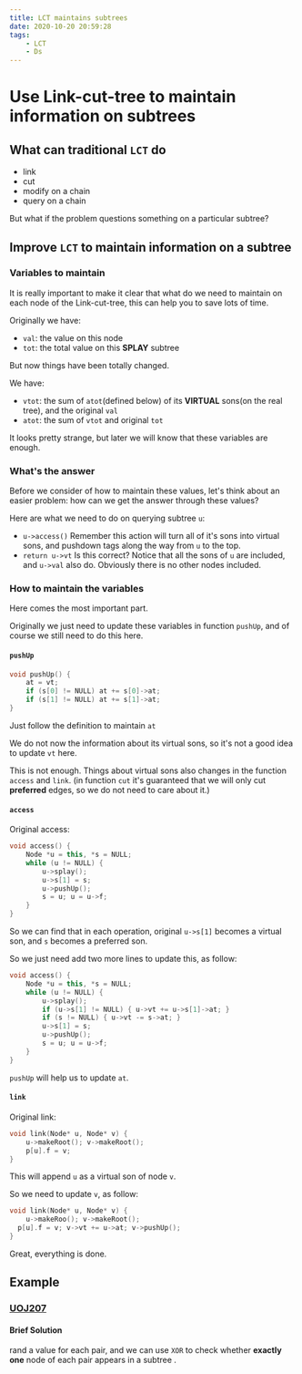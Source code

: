 ```yaml
---
title: LCT maintains subtrees
date: 2020-10-20 20:59:28
tags: 
	- LCT
	- Ds
---
```


# Use Link-cut-tree to maintain information on subtrees

<!--more-->

## What can traditional `LCT` do

+ link
+ cut
+ modify on a chain
+ query on a chain

But what if the problem questions something on a particular subtree?

## Improve `LCT` to maintain information on a subtree

### Variables to maintain

It is really important to make it clear that what do we need to maintain on each node of the Link-cut-tree, this can help you to save lots of time.

Originally we have:

+ `val`: the value on this node
+ `tot`: the total value on this **SPLAY** subtree

But now things have been totally changed.

We have:

+ `vtot`: the sum of `atot`(defined below) of its **VIRTUAL** sons(on the real tree), and the original `val`
+ `atot`: the sum of `vtot` and original `tot`

It looks pretty strange, but later we will know that these variables are enough.

### What's the answer

Before we consider of how to maintain these values, let's think about an easier problem: how can we get the answer through these values?

Here are what we need to do on querying subtree `u`:

+ `u->access()` Remember this action will turn all of it's sons into virtual sons, and pushdown tags along the way from `u` to the top.
+ `return u->vt` Is this correct? Notice that all the sons of `u` are included, and `u->val` also do. Obviously there is no other nodes included.

### How to maintain the variables

Here comes the most important part.

Originally we just need to update these variables in function `pushUp`, and of course we still need to do this here.

#### `pushUp`

```cpp
void pushUp() { 
	at = vt;
    if (s[0] != NULL) at += s[0]->at;
    if (s[1] != NULL) at += s[1]->at;
}
```

Just follow the definition to maintain `at`

We do not now the information about its virtual sons, so it's not a good idea to update `vt` here.

This is not enough. Things about virtual sons also changes in the function `access` and `link`. (in function `cut` it's guaranteed that we will only cut **preferred** edges, so we do not need to care about it.)

#### `access`

Original access:

```cpp
void access() {
    Node *u = this, *s = NULL;
    while (u != NULL) { 
    	u->splay(); 
        u->s[1] = s; 
        u->pushUp(); 
        s = u; u = u->f; 
    } 
}
```

So we can find that in each operation, original `u->s[1]` becomes a virtual son, and `s` becomes a preferred son.

So we just need add two more lines to update this, as follow:

```cpp
void access() {
    Node *u = this, *s = NULL;
    while (u != NULL) { 
    	u->splay(); 
        if (u->s[1] != NULL) { u->vt += u->s[1]->at; }
        if (s != NULL) { u->vt -= s->at; }
        u->s[1] = s; 
        u->pushUp(); 
        s = u; u = u->f; 
    } 
}
```

`pushUp` will help us to update `at`.

#### `link`

Original link:

```cpp
void link(Node* u, Node* v) {
    u->makeRoot(); v->makeRoot();
    p[u].f = v;
}
```

This will append `u` as a virtual son of node `v`.

So we need to update `v`, as follow:

```cpp
void link(Node* u, Node* v) {
	u->makeRoo(); v->makeRoot();
  p[u].f = v; v->vt += u->at; v->pushUp();
}
```

Great, everything is done.

## Example

### [UOJ207](https://uoj.ac/problem/207)

#### Brief Solution

rand a value for each pair, and we can use `XOR` to check whether **exactly one** node of each pair appears in a subtree .


